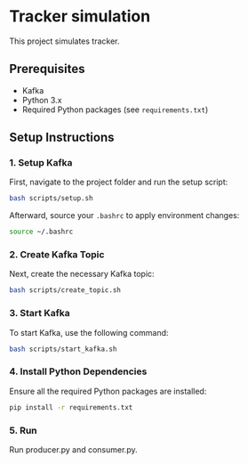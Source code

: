 # Tracker simulation

This project simulates tracker.

## Prerequisites

- Kafka
- Python 3.x
- Required Python packages (see `requirements.txt`)

## Setup Instructions

### 1. Setup Kafka

First, navigate to the project folder and run the setup script:
```bash
bash scripts/setup.sh
````

Afterward, source your `.bashrc` to apply environment changes:

```bash
source ~/.bashrc
```

### 2. Create Kafka Topic

Next, create the necessary Kafka topic:

```bash
bash scripts/create_topic.sh
```

### 3. Start Kafka

To start Kafka, use the following command:

```bash
bash scripts/start_kafka.sh
```

### 4. Install Python Dependencies

Ensure all the required Python packages are installed:

```bash
pip install -r requirements.txt
```

### 5. Run

Run producer.py and consumer.py.

